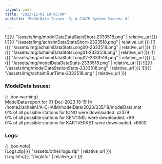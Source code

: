 ```yaml
---
layout: post
title: "2023-12-01 18:00:00"
subtitle: "ModelData Issues: 3; A-CHAIM System Issues: 0"

---
```


![]({{ "/assets/img/modelDataDataStatsShort-2333518.png" | relative_url }})
![]({{ "/assets/img/achaimDataStatsShort-2333518.png" | relative_url }})
![]({{ "/assets/img/achaimDataStatsLong00-2333518.png" | relative_url }})
![]({{ "/assets/img/achaimDataStatsLong01-2333518.png" | relative_url }})
![]({{ "/assets/img/achaimDataStatsLong02-2333518.png" | relative_url }})
![]({{ "/assets/img/modelDataDataStats-2333518.png" | relative_url }})
![]({{ "/assets/img/modelDataStationStats-2333518.png" | relative_url }})
![]({{ "/assets/img/achaimRunTime-2333518.png" | relative_url }})


### ModelData Issues:  
  
{: .box-warning}  
 ModelData report for 01-Dec-2023 18:15:14   
 /home2/achaim1/A-CHAIM/modelData/2023/335/18/modelData.mat   
 0% of all possible stations for IONO were downloaded. x2379   
 0% of all possible stations for SENTINEL were downloaded. x99   
 0% of all possible stations for KARTVERKET were downloaded. x6600   
  


### Logs:  
  
{: .box-note}  
[Logs.zip]({{ "/assets/other/logs.zip" | relative_url }})  
[Log Info]({{ "/logInfo" | relative_url }})  
